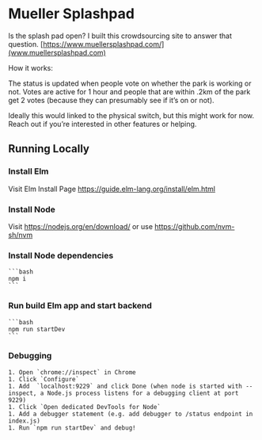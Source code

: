 # Mueller Splashpad

Is the splash pad open? I built this crowdsourcing site to answer that question. 
[https://www.muellersplashpad.com/](www.muellersplashpad.com)

How it works:

The status is updated when people vote on whether the park is working or not. Votes are active for 1 hour and people that are within .2km of the park get 2 votes (because they can presumably see if it’s on or not). 

Ideally this would linked to the physical switch, but this might work for now. Reach out if you’re interested in other features or helping.

## Running Locally 

### Install Elm 

Visit Elm Install Page https://guide.elm-lang.org/install/elm.html

### Install Node 

Visit https://nodejs.org/en/download/ or use https://github.com/nvm-sh/nvm

### Install Node dependencies
    ```bash
    npm i
    ```

### Run build Elm app and start backend
    ```bash
    npm run startDev
    ```

### Debugging 
    1. Open `chrome://inspect` in Chrome
    1. Click `Configure`
    1. Add  `localhost:9229` and click Done (when node is started with --inspect, a Node.js process listens for a debugging client at port 9229)
    1. Click `Open dedicated DevTools for Node`
    1. Add a debugger statement (e.g. add debugger to /status endpoint in index.js)
    1. Run `npm run startDev` and debug!